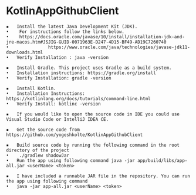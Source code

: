 # KotlinAppGithubClient
	▪	Install the latest Java Development Kit (JDK).
	•	 For instructions follow the links below.
	•	 https://docs.oracle.com/javase/10/install/installation-jdk-and-jre-macos.htm#JSJIG-GUID-0071963E-D247-4D15-BF49-AD19C7260740
	•	            https://www.oracle.com/java/technologies/javase-jdk11-downloads.html
	•	Verify Installation : java -version

	▪	Install Gradle. This project uses Gradle as a build system.
	•	Installation instructions: https://gradle.org/install
	•	Verify Installation: gradle -version

	▪	Install Kotlin.
	•	Installation Instructions: https://kotlinlang.org/docs/tutorials/command-line.html
	•	Verify Install: kotlinc -version

	▪	If you would like to open the source code in IDE you could use Visual Studio Code or IntelliJ IDEA CE.

	▪	Get the source code from https://github.com/yogeshkolte/KotlinAppGithubClient

	▪	Build source code by running the following command in the root directory of the project
	•	 ./gradlew shadowJar 
	•	Run the app using following command java -jar app/build/libs/app-all.jar <userName> <token>

	▪	I have included a runnable JAR file in the repository. You can run the app using following command
	•	java -jar app-all.jar <userName> <token>
